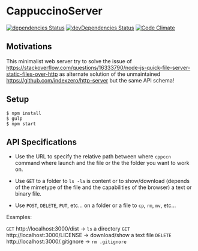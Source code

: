 # CappuccinoServer

[![dependencies Status](https://david-dm.org/cppccn/server/status.svg)](https://david-dm.org/cppccn/server)
[![devDependencies Status](https://david-dm.org/cppccn/server/dev-status.svg)](https://david-dm.org/cppccn/server?type=dev)
[![Code Climate](https://img.shields.io/codeclimate/github/cppccn/server.svg)](https://codeclimate.com/github/cppccn/server)

## Motivations

This minimalist web server try to solve the issue of https://stackoverflow.com/questions/16333790/node-js-quick-file-server-static-files-over-http as alternate solution of the unmaintained https://github.com/indexzero/http-server but the same API schema!

## Setup

```shell
$ npm install
$ gulp
$ npm start
```

## API Specifications

- Use the URL to specify the relative path between where `cppccn` command where launch and the file or the the folder you want to work on.

- Use `GET` to a folder to `ls -la` is content or to show/download (depends of the mimetype of the file and the capabilities of the browser) a text or binary file.

- Use `POST`, `DELETE`, `PUT`, etc... on a folder or a file to `cp`, `rm`, `mv`, etc...

Examples:

`GET` http://localhost:3000/dist -> `ls` a directory
`GET` http://localhost:3000/LICENSE -> download/show a text file
`DELETE` http://localhost:3000/.gitignore -> `rm .gitignore`
